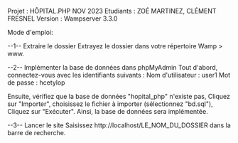 Projet : HÔPITAL.PHP NOV 2023
Etudiants : ZOÉ MARTINEZ, CLÉMENT FRESNEL
Version : Wampserver 3.3.0


Mode d'emploi:

--1-- Extraire le dossier
Extrayez le dossier dans votre répertoire Wamp > www.

--2-- Implémenter la base de données dans phpMyAdmin
Tout d'abord, connectez-vous avec les identifiants suivants :
Nom d'utilisateur : user1
Mot de passe : hcetylop

Ensuite, vérifiez que la base de données "hopital_php" n'existe pas,
Cliquez sur "Importer", choisissez le fichier à importer (sélectionnez "bd.sql"),
Cliquez sur "Exécuter". Ainsi, la base de données sera implémentée.

--3-- Lancer le site
Saisissez http://localhost/LE_NOM_DU_DOSSIER dans la barre de recherche.

